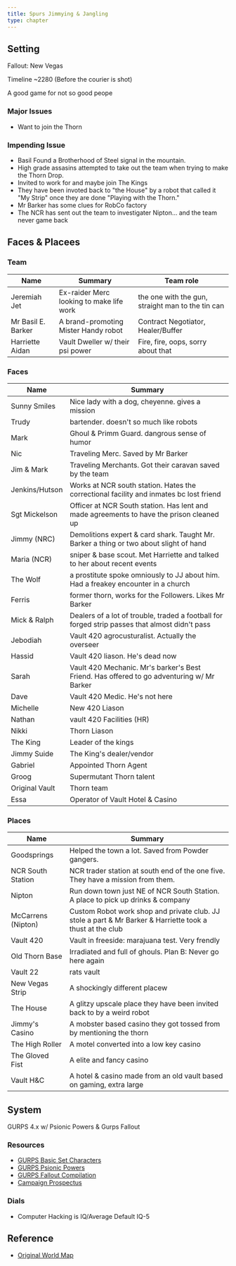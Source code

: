 ```yaml
---
title: Spurs Jimmying & Jangling
type: chapter
---
```


## Setting

Fallout: New Vegas

Timeline ~2280 (Before the courier is shot)

A good game for not so good peope

### Major Issues

- Want to join the Thorn

### Impending Issue

- Basil Found a Brotherhood of Steel signal in the mountain.
- High grade assasins attempted to take out the team when trying to make the Thorn Drop.
- Invited to work for and maybe join The Kings
- They have been invoted back to "the House" by a robot that called it "My Strip" once they are done "Playing with the Thorn."
- Mr Barker has some clues for RobCo factory
- The NCR has sent out the team to investigater Nipton… and the team never game back

## Faces & Placees

### Team

Name               | Summary                                  | Team role
---                | ---                                      | ---
Jeremiah Jet       | Ex-raider Merc looking to make life work | the one with the gun, straight man to the tin can
Mr Basil E. Barker | A brand-promoting Mister Handy robot     | Contract Negotiator, Healer/Buffer
Harriette Aidan    | Vault Dweller w/ their psi power         | Fire, fire, oops, sorry about that

### Faces

| Name           | Summary                                                                                        |
| -------------- | ---------------------------------------------------------------------------------------------- |
| Sunny Smiles   | Nice lady with a dog, cheyenne. gives a mission                                                |
| Trudy          | bartender. doesn't so much like robots                                                         |
| Mark           | Ghoul & Primm Guard. dangrous sense of humor                                                   |
| Nic            | Traveling Merc. Saved by Mr Barker                                                             |
| Jim & Mark     | Traveling Merchants. Got their caravan saved by the team                                       |
| Jenkins/Hutson | Works at NCR south station. Hates the correctional facility and inmates bc lost friend         |
| Sgt Mickelson  | Officer at NCR South station. Has lent and made agreements to have the prison cleaned up       |
| Jimmy (NRC)    | Demolitions expert & card shark. Taught Mr. Barker a thing or two about slight of hand         |
| Maria (NCR)    | sniper & base scout. Met Harriette and talked to her about recent events                       |
| The Wolf       | a prostitute spoke omniously to JJ about him. Had a freakey encounter in a church              |
| Ferris         | former thorn, works for the Followers. Likes Mr Barker                                         |
| Mick & Ralph   | Dealers of a lot of trouble, traded a football for forged strip passes that almost didn't pass |
| Jebodiah       | Vault 420 agrocusturalist. Actually the overseer                                               |
| Hassid         | Vault 420 liason. He's dead now                                                                |
| Sarah          | Vault 420 Mechanic. Mr's barker's Best Friend. Has offered to go adventuring w/ Mr Barker      |
| Dave           | Vault 420 Medic. He's not here                                                                 |
| Michelle       | New 420 Liason                                                                                 |
| Nathan         | vault 420 Facilities (HR)                                                                      |
| Nikki          | Thorn Liason                                                                                   |
| The King       | Leader of the kings                                                                            |
| Jimmy Suide    | The King's dealer/vendor                                                                       |
| Gabriel        | Appointed Thorn Agent                                                                          |
| Groog          | Supermutant Thorn talent                                                                       |
| Original Vault | Thorn team                                                                                     |
| Essa           | Operator of Vault Hotel & Casino                                                               |

### Places

Name               | Summary
---                | ---
Goodsprings        | Helped the town a lot. Saved from Powder gangers.
NCR South Station  | NCR trader station at south end of the one five. They have a mission from them.
Nipton             | Run down town just NE of NCR South Station. A place to pick up drinks & company
McCarrens (Nipton) | Custom Robot work shop and private club. JJ stole a part & Mr Barker & Harriette took a thust at the club
Vault 420          | Vault in freeside: marajuana test. Very frendly
Old Thorn Base     | Irradiated and full of ghouls. Plan B: Never go here again
Vault 22           | rats vault
New Vegas Strip    | A shockingly different placew
The House          | A glitzy upscale place they have been invited back to by a weird robot
Jimmy's Casino     | A mobster based casino they got tossed from by mentioning the thorn
The High Roller    | A motel converted into a low key casino
The Gloved Fist    | A elite and fancy casino
Vault H&C | A hotel & casino made from an old vault based on gaming, extra large

## System

GURPS 4.x w/ Psionic Powers & Gurps Fallout

### Resources

- [GURPS Basic Set Characters](http://www.sjgames.com/gurps/books/Basic/)
- [GURPS Psionic Powers](http://www.sjgames.com/gurps/books/psionicpowers/)
- [GURPS Fallout Compilation](http://gurps.fallout.free.fr/)
- [Campaign Prospectus](SJJ-Campaign-Prospectus.pdf)

### Dials

- Computer Hacking is IQ/Average Default IQ-5

## Reference

- [Original World Map](www.digital-utopia.org/newvegas/)

